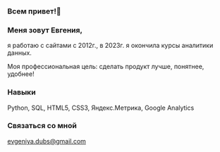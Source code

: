 ### Всем привет!👋

###  Меня зовут Евгения,

я работаю с сайтами с 2012г., в 2023г. я окончила курсы аналитики данных. 

Моя профессиональная цель: сделать продукт лучше, понятнее, удобнее! 

### Навыки

Python, SQL, HTML5, CSS3, Яндекс.Метрика, Google Analytics 

### Связаться со мной 

evgeniya.dubs@gmail.com
